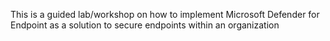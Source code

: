 This is a guided lab/workshop on how to implement Microsoft Defender for Endpoint as a solution to secure endpoints within an organization
